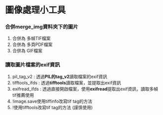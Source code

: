 # 圖像處理小工具

### 合併merge_img資料夾下的圖片
1. 合併為 多幀TIF檔案
2. 合併為 多頁PDF檔案
3. 合併為 GIF檔案

### 讀取圖片檔案的exif資訊
1. pil_tag_v2 : 透過**PIL的tag_v2**讀取檔案的exif資訊
2. tifftools_ifds : 透過**tifftools**讀取檔案，並提取出exif資訊
3. exifread_ifds : 透過直接開啟檔案，使用**exifread**提取出exif資訊，讀取多幀tif推薦使用
4. !image.save使用tiffinfo改寫tif tag的方法
5. !使用tifftools改寫tif tag的方法 (謹慎使用)